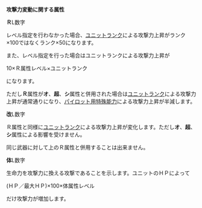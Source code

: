 **攻撃力変動に関する属性**

**Ｒ**L数字

レベル指定を行わなかった場合、[ユニットランク](ユニットランク)による攻撃力上昇がランク×100ではなくランク×50になります。

また、レベル指定を行った場合はユニットランクによる攻撃力上昇が

10×Ｒ属性レベル×ユニットランク

になります。

ただし**Ｒ**属性が**オ**、**超**、**シ**属性と併用された場合は[ユニットランク](ユニットランク)による攻撃力上昇が通常通りになり、[パイロット用特殊能力](パイロット用特殊能力)による攻撃力上昇が半減します。

**改**L数字

Ｒ属性と同様に[ユニットランク](ユニットランク)による攻撃力上昇が変化します。ただし**オ**、**超**、**シ**属性による影響を受けません。

同じ武器に対して上のＲ属性と併用することは出来ません。

**体**L数字

生命力を攻撃力に換える攻撃であることを示します。ユニットのＨＰによって

(ＨＰ／最大ＨＰ)×100×体属性レベル

だけ攻撃力が増加します。

